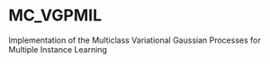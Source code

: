 # MC_VGPMIL

Implementation of the Multiclass Variational Gaussian Processes for Multiple Instance Learning 
